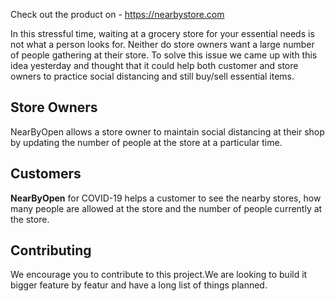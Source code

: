 Check out the product on - https://nearbystore.com 

In this stressful time, waiting at a grocery store for your essential needs is not what a person looks for. Neither do store owners want a large number of people gathering at their store. To solve this issue we came up with this idea yesterday and thought that it could help both customer and store owners to practice social distancing and still buy/sell essential items.

Store Owners
------------

NearByOpen allows a store owner to maintain social distancing at their shop by updating the number of people at the store at a particular time.

Customers
---------
**NearByOpen** for COVID-19 helps a customer to see the nearby stores, how many people are allowed at the store and the number of people currently at the store.


Contributing
------------

We encourage you to contribute to this project.We are looking to build it bigger feature by featur and have a long list of things planned.
